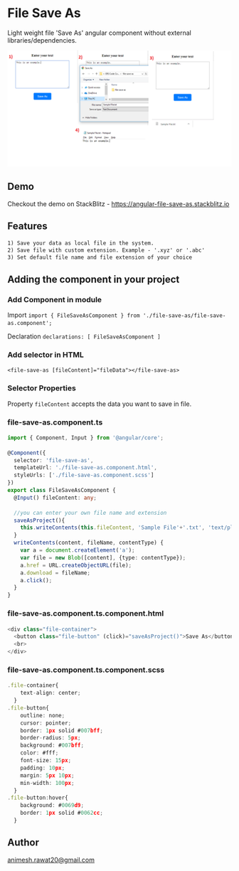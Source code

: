 # File Save As

Light weight file 'Save As' angular component without external libraries/dependencies.

![alt text](img/file-save-as.png)

## Demo

Checkout the demo on StackBlitz - https://angular-file-save-as.stackblitz.io

## Features
```
1) Save your data as local file in the system.
2) Save file with custom extension. Example - '.xyz' or '.abc'
3) Set default file name and file extension of your choice
```

## Adding the component in your project

### Add Component in module
Import
`
import { FileSaveAsComponent } from './file-save-as/file-save-as.component';
`

Declaration
`
declarations: [
    FileSaveAsComponent
  ]
`

### Add selector in HTML
```
<file-save-as [fileContent]="fileData"></file-save-as>
```

### Selector Properties
Property `fileContent` accepts the data you want to save in file.

### file-save-as.component.ts
``` typescript
import { Component, Input } from '@angular/core';

@Component({
  selector: 'file-save-as',
  templateUrl: './file-save-as.component.html',
  styleUrls: ['./file-save-as.component.scss']
})
export class FileSaveAsComponent {
  @Input() fileContent: any;

  //you can enter your own file name and extension
  saveAsProject(){
    this.writeContents(this.fileContent, 'Sample File'+'.txt', 'text/plain');
  }
  writeContents(content, fileName, contentType) {
    var a = document.createElement('a');
    var file = new Blob([content], {type: contentType});
    a.href = URL.createObjectURL(file);
    a.download = fileName;
    a.click();
  }
}

```

### file-save-as.component.ts.component.html
``` typescript
<div class="file-container">
  <button class="file-button" (click)="saveAsProject()">Save As</button>
  <br>
</div>
```

### file-save-as.component.ts.component.scss
``` typescript
.file-container{
    text-align: center;
  }
.file-button{
    outline: none;
    cursor: pointer;
    border: 1px solid #007bff;
    border-radius: 5px;
    background: #007bff;
    color: #fff;
    font-size: 15px;
    padding: 10px;
    margin: 5px 10px;
    min-width: 100px;
  }
.file-button:hover{
    background: #0069d9;
    border: 1px solid #0062cc;
  }
```


## Author

animesh.rawat20@gmail.com
